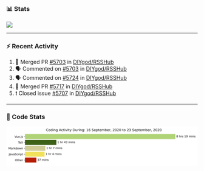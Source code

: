 ### :bar_chart: Stats

<a href="#">
  <img align="center" src="https://github-readme-stats.vercel.app/api?username=henryqw&count_private=true&show_icons=true" />
</a>
<!-- <a href="#">
  <img align="center" src="https://github-readme-stats-git-master.henryqw.vercel.app/api/top-langs/?username=HenryQW&layout=compact" />
</a> -->

---

### :zap: Recent Activity

<!--START_SECTION:activity-->

1. 🎉 Merged PR [#5703](https://github.com//DIYgod/RSSHub/pull/5703) in [DIYgod/RSSHub](https://github.com//DIYgod/RSSHub)
2. 🗣 Commented on [#5703](https://github.com//DIYgod/RSSHub/issues/5703) in [DIYgod/RSSHub](https://github.com//DIYgod/RSSHub)
3. 🗣 Commented on [#5724](https://github.com//DIYgod/RSSHub/issues/5724) in [DIYgod/RSSHub](https://github.com//DIYgod/RSSHub)
4. 🎉 Merged PR [#5717](https://github.com//DIYgod/RSSHub/pull/5717) in [DIYgod/RSSHub](https://github.com//DIYgod/RSSHub)
5. ❗️ Closed issue [#5707](https://github.com//DIYgod/RSSHub/issues/5707) in [DIYgod/RSSHub](https://github.com//DIYgod/RSSHub)
<!--END_SECTION:activity-->

---

### :calendar: Code Stats

![WakaTime](https://github.com/HenryQW/HenryQW/blob/master/images/stat.svg)

